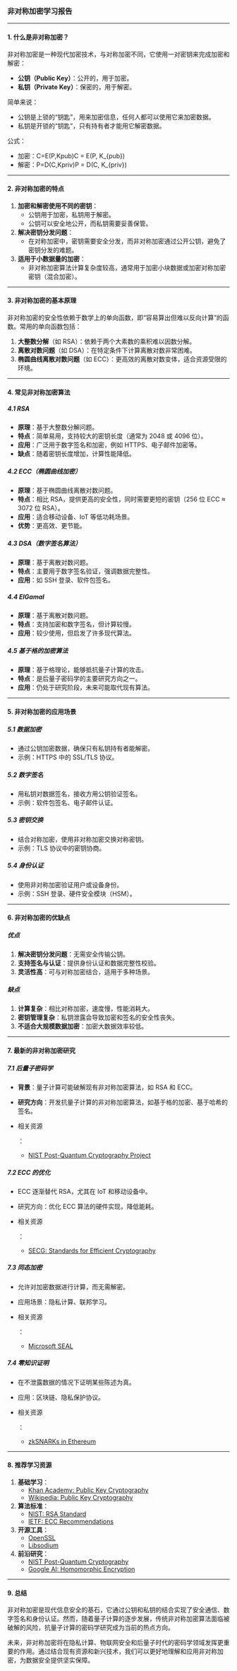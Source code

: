 ### **非对称加密学习报告**

------

#### **1. 什么是非对称加密？**

非对称加密是一种现代加密技术，与对称加密不同，它使用一对密钥来完成加密和解密：

- **公钥（Public Key）**：公开的，用于加密。
- **私钥（Private Key）**：保密的，用于解密。

简单来说：

- 公钥是上锁的“钥匙”，用来加密信息，任何人都可以使用它来加密数据。
- 私钥是开锁的“钥匙”，只有持有者才能用它解密数据。

公式：

- 加密：C=E(P,Kpub)C = E(P, K_{pub})
- 解密：P=D(C,Kpriv)P = D(C, K_{priv})

------

#### **2. 非对称加密的特点**

1. **加密和解密使用不同的密钥**：
   - 公钥用于加密，私钥用于解密。
   - 公钥可以安全地公开，而私钥需要妥善保管。
2. **解决密钥分发问题**：
   - 在对称加密中，密钥需要安全分发，而非对称加密通过公开公钥，避免了密钥分发的难题。
3. **适用于小数据量的加密**：
   - 非对称加密算法计算复杂度较高，通常用于加密小块数据或加密对称加密密钥（混合加密）。

------

#### **3. 非对称加密的基本原理**

非对称加密的安全性依赖于数学上的单向函数，即“容易算出但难以反向计算”的函数。常用的单向函数包括：

1. **大整数分解**（如 RSA）：依赖于两个大素数的乘积难以因数分解。
2. **离散对数问题**（如 DSA）：在特定条件下计算离散对数非常困难。
3. **椭圆曲线离散对数问题**（如 ECC）：更高效的离散对数变体，适合资源受限的环境。

------

#### **4. 常见非对称加密算法**

##### **4.1 RSA**

- **原理**：基于大整数分解问题。
- **特点**：简单易用，支持较大的密钥长度（通常为 2048 或 4096 位）。
- **应用**：广泛用于数字签名和加密，例如 HTTPS、电子邮件加密等。
- **缺点**：随着密钥长度增加，计算性能降低。

##### **4.2 ECC（椭圆曲线加密）**

- **原理**：基于椭圆曲线离散对数问题。
- **特点**：相比 RSA，提供更高的安全性，同时需要更短的密钥（256 位 ECC ≈ 3072 位 RSA）。
- **应用**：适合移动设备、IoT 等低功耗场景。
- **优势**：更高效、更节能。

##### **4.3 DSA（数字签名算法）**

- **原理**：基于离散对数问题。
- **特点**：主要用于数字签名验证，强调数据完整性。
- **应用**：如 SSH 登录、软件包签名。

##### **4.4 ElGamal**

- **原理**：基于离散对数问题。
- **特点**：支持加密和数字签名，但计算较慢。
- **应用**：较少使用，但启发了许多现代算法。

##### **4.5 基于格的加密算法**

- **原理**：基于格理论，能够抵抗量子计算的攻击。
- **特点**：是后量子密码学的主要研究方向之一。
- **应用**：仍处于研究阶段，未来可能取代现有算法。

------

#### **5. 非对称加密的应用场景**

##### **5.1 数据加密**

- 通过公钥加密数据，确保只有私钥持有者能解密。
- 示例：HTTPS 中的 SSL/TLS 协议。

##### **5.2 数字签名**

- 用私钥对数据签名，接收方用公钥验证签名。
- 示例：软件包签名、电子邮件认证。

##### **5.3 密钥交换**

- 结合对称加密，使用非对称加密交换对称密钥。
- 示例：TLS 协议中的密钥协商。

##### **5.4 身份认证**

- 使用非对称加密验证用户或设备身份。
- 示例：SSH 登录、硬件安全模块（HSM）。

------

#### **6. 非对称加密的优缺点**

##### **优点**

1. **解决密钥分发问题**：无需安全传输公钥。
2. **支持签名与认证**：提供身份认证和数据完整性校验。
3. **灵活性高**：可与对称加密结合，适用于多种场景。

##### **缺点**

1. **计算复杂**：相比对称加密，速度慢，性能消耗大。
2. **密钥管理复杂**：私钥泄露会导致加密和签名的安全性丧失。
3. **不适合大规模数据加密**：加密大数据效率较低。

------

#### **7. 最新的非对称加密研究**

##### **7.1 后量子密码学**

- **背景**：量子计算可能破解现有非对称加密算法，如 RSA 和 ECC。

- **研究方向**：开发抗量子计算的非对称加密算法，如基于格的加密、基于哈希的签名。

- 相关资源

  ：

  - [NIST Post-Quantum Cryptography Project](https://csrc.nist.gov/projects/post-quantum-cryptography)

##### **7.2 ECC 的优化**

- ECC 逐渐替代 RSA，尤其在 IoT 和移动设备中。

- 研究方向：优化 ECC 算法的硬件实现，降低能耗。

- 相关资源

  ：

  - [SECG: Standards for Efficient Cryptography](https://www.secg.org/)

##### **7.3 同态加密**

- 允许对加密数据进行计算，而无需解密。

- 应用场景：隐私计算、联邦学习。

- 相关资源

  ：

  - [Microsoft SEAL](https://github.com/microsoft/SEAL)

##### **7.4 零知识证明**

- 在不泄露数据的情况下证明某些陈述为真。

- 应用：区块链、隐私保护协议。

- 相关资源

  ：

  - [zkSNARKs in Ethereum](https://ethereum.org/en/developers/docs/zk-snarks/)

------

#### **8. 推荐学习资源**

1. **基础学习**：
   - [Khan Academy: Public Key Cryptography](https://www.khanacademy.org/computing/computer-science/cryptography)
   - [Wikipedia: Public Key Cryptography](https://en.wikipedia.org/wiki/Public-key_cryptography)
2. **算法标准**：
   - [NIST: RSA Standard](https://csrc.nist.gov/publications/detail/fips/186/4/final)
   - [IETF: ECC Recommendations](https://datatracker.ietf.org/wg/secg/)
3. **开源工具**：
   - [OpenSSL](https://www.openssl.org/)
   - [Libsodium](https://doc.libsodium.org/)
4. **前沿研究**：
   - [NIST Post-Quantum Cryptography](https://csrc.nist.gov/projects/post-quantum-cryptography)
   - [Google AI: Homomorphic Encryption](https://ai.googleblog.com/2020/07/efficient-secure-and-private.html)

------

#### **9. 总结**

非对称加密是现代信息安全的基石，它通过公钥和私钥的结合实现了安全通信、数字签名和身份认证。然而，随着量子计算的逐步发展，传统非对称加密算法面临被破解的风险，抗量子计算的密码学研究成为当前的热点方向。

未来，非对称加密将在隐私计算、物联网安全和后量子时代的密码学领域发挥更重要的作用。通过结合现有资源和新兴技术，我们可以更好地理解和应用非对称加密，为数据安全提供坚实保障。